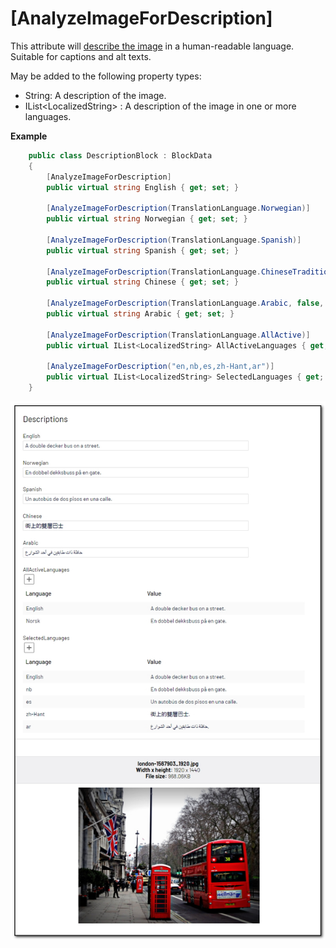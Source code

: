 # [AnalyzeImageForDescription]
This attribute will [describe the image](https://docs.microsoft.com/en-us/azure/cognitive-services/computer-vision/concept-describing-images) in a human-readable language. Suitable for captions and alt texts.

May be added to the following property types:

- String: A description of the image.
- IList&lt;LocalizedString&gt; : A description of the image in one or more languages.

**Example**
``` C#
    public class DescriptionBlock : BlockData
    {
        [AnalyzeImageForDescription]
        public virtual string English { get; set; }

        [AnalyzeImageForDescription(TranslationLanguage.Norwegian)]
        public virtual string Norwegian { get; set; }

        [AnalyzeImageForDescription(TranslationLanguage.Spanish)]
        public virtual string Spanish { get; set; }

        [AnalyzeImageForDescription(TranslationLanguage.ChineseTraditional, false, false)]
        public virtual string Chinese { get; set; }

        [AnalyzeImageForDescription(TranslationLanguage.Arabic, false, false)]
        public virtual string Arabic { get; set; }

        [AnalyzeImageForDescription(TranslationLanguage.AllActive)]
        public virtual IList<LocalizedString> AllActiveLanguages { get; set; }

        [AnalyzeImageForDescription("en,nb,es,zh-Hant,ar")]
        public virtual IList<LocalizedString> SelectedLanguages { get; set; }
    }
```
![Brands](./img/Description.jpg)